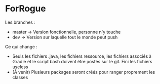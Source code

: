 # ForRogue

Les branches :
  - master  ->  Version fonctionnelle, personne n'y touche
  - dev     ->  Version sur laquelle tout le monde peut push

Ce qui change :
  - Seuls les fichiers .java, les fichiers ressource, les fichiers associés à Gradle et le script bash doivent être postés sur le git. Fini les fichiers useless
  - (À venir) Plusieurs packages seront créés pour ranger proprement les classes
  
